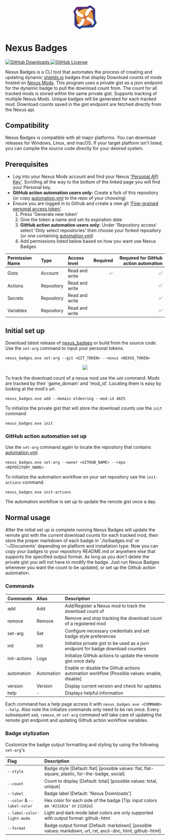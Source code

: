 [Shields-io]: https://shields.io/badges/dynamic-json-badge  
[Nexus]: https://www.nexusmods.com  
[Nexus-key]: https://next.nexusmods.com/settings/api-keys  
[Git-key]: https://github.com/settings/tokens?type=beta  
[Latest-dl]: https://github.com/WardLordRuby/nexus_badges/releases/latest
[automation]: .github/workflows/automation.yml
<div align="center">
    <img src="https://raw.githubusercontent.com/WardLordRuby/nexus_badges/refs/heads/main/assets/Icon_512.png" width="15%">
</div>

# Nexus Badges
[<picture>
    <source media="(prefers-color-scheme: dark)" srcset="https://img.shields.io/github/downloads/WardLordRuby/nexus_badges/total?label=Downloads&labelColor=%2323282e&color=%230e8726">
    <img src="https://img.shields.io/github/downloads/WardLordRuby/nexus_badges/total?label=Downloads&labelColor=%23F8F8FF&color=%230e8726" alt="GitHub Downloads">
</picture>][latest-dl]
[<picture>
    <source media="(prefers-color-scheme: dark)" srcset="https://img.shields.io/github/license/WardLordRuby/nexus_badges?label=License&labelColor=%2323282e">
    <img src="https://img.shields.io/github/license/WardLordRuby/nexus_badges?label=License&labelColor=%23F8F8FF" alt="GitHub License">
</picture>](LICENSE)

Nexus Badges is a CLI tool that automates the process of creating and updating dynamic [shields.io][Shields-io] badges that
display Download counts of mods hosted on [Nexus Mods][Nexus]. This program uses a private gist as a json endpoint for the
dynamic badge to pull the download count from. The count for all tracked mods is stored within the same private gist. Supports
tracking of multiple Nexus Mods. Unique badges will be generated for each tracked mod. Download counts saved in the gist endpoint
are fetched directly from the Nexus api.  

## Compatibility
Nexus Badges is compatible with all major platforms. You can download releases for Windows, Linux, and macOS. If your target
platform isn't listed, you can compile the source code directly for your desired system.  

## Prerequisites
- Log into your Nexus Mods account and find your Nexus ['Personal API Key'][Nexus-key]. Scrolling all the way to the bottom of the
  linked page you will find your Personal key.
- **GitHub action automation users only:** Create a fork of this repository (or copy [automation.yml][automation] to the repo of
  your choosing)
- Ensure you are logged in to Github and create a new git ['Fine-grained personal access token'][Git-key].
  1. Press 'Generate new token'
  2. Give the token a name and set its expiration date
  3. **GitHub action automation users only:** Under 'Repository access' select 'Only select repositories' then choose your forked
    repository (or one containing [automation.yml][automation])
  4. Add permissions listed below based on how you want use Nexus Badges

<div align="center">
    
  | Permission Name     | Type       | Access level       | Required    | Required for GitHub action automation |
  | :------------------ | :--------- | :----------------- | ----------: | ------------------------------------: |
  | Gists               | Account    | Read and write     |          ✅|                                     ✅|
  | Actions             | Repository | Read and write     |             |                                     ✅|
  | Secrets             | Repository | Read and write     |             |                                     ✅|
  | Variables           | Repository | Read and write     |             |                                     ✅|

</div>

## Initial set up
Download latest release of [nexus_badges][Latest-dl] or build from the source code. Use the `set-arg` command to input your
personal tokens.  
```
nexus_badges.exe set-arg --git <GIT_TOKEN> --nexus <NEXUS_TOKEN>
```

<div align="center">
    <picture>
        <source media="(prefers-color-scheme: dark)" srcset="https://i.imgur.com/T1wrzhk.png">
        <source media="(prefers-color-scheme: light)" srcset="https://i.imgur.com/yTUpMLH.png">
        <img src="https://i.imgur.com/888tw4j.png" width="70%">
    </picture>
</div>

To track the download count of a nexus mod use the `add` command. Mods are tracked by their 'game_domain' and 'mod_id'. Locating
them is easy by looking at the mod's url.  
```
nexus_badges.exe add --domain eldenring --mod-id 4825
```

To initialize the private gist that will store the download counts use the `init` command  
```
nexus_badges.exe init
```
### GitHub action automation set up  
Use the `set-arg` command again to locate the repository that contains [automation.yml][automation].
```
nexus_badges.exe set-arg --owner <GITHUB_NAME> --repo <REPOSITORY_NAME>
```
To initialize the automation workflow on your set repository use the `init-actions` command.
```
nexus_badges.exe init-actions
```
The automation workflow is set up to update the remote gist once a day.

## Normal usage
After the initial set up is complete running Nexus Badges will update the remote gist with the _current_ download counts for each
tracked mod, then store the proper markdown of each badge in './io/badges.md' or '~/Documents' depending on platform and
installation type. Now you can copy your badges to your repository README.md or anywhere else that supports the specified output
format. As long as you don't delete the private gist you will not have to modify the badge. Just run Nexus Badges whenever you
want the count to be updated, or set up the Github action automation.  

### Commands
<div align="center">

  | Commands             | Alias       | Description                                                                                  |
  | :------------------- | :---------- | :------------------------------------------------------------------------------------------- |
  | add                  | Add         | Add/Register a Nexus mod to track the download count of                                      |
  | remove               | Remove      | Remove and stop tracking the download count of a registered mod                              |
  | set-arg              | Set         | Configure necessary credentials and set badge style preferences                              |
  | init                 | Init        | Initialize private gist to be used as a json endpoint for badge download counters            |
  | init-actions         | Logs        | Initialize GitHub actions to update the remote gist once daily                               |
  | automation           | Automation  | Enable or disable the Github actions automation workflow [Possible values: enable, disable]  |
  | version              | Version     | Display current version and check for updates                                                |
  | help                 | -           | Displays helpful information                                                                 |

</div>

Each command has a help page access it with `nexus_badges.exe <COMMAND> --help`. Also note the initialize commands only need to
be ran once. Every subsequent `add`, `remove`, or `set-arg` command will take care of updating the remote gist endpoint and
updating Github action workflow variables.  

### Badge stylization
Customize the badge output formatting and styling by using the following `set-arg`'s  

<div align="center">
    
  | Flag                        | Description                                                                                                 |
  | :-------------------------- | :---------------------------------------------------------------------------------------------------------- |
  | `--style`                   | Badge style [Default: flat] [possible values: flat, flat-square, plastic, for-the-badge, social]            |
  | `--count`                   | Count to display [Default: total] [possible values: total, unique]                                          |
  | `--label`                   | Badge label [Default: 'Nexus Downloads']                                                                    |
  | `--color` & `--label-color` | Hex color for each side of the badge [Tip: input colors as `'#23282e'` or `23282e`]                         |
  | `--label-color-light-mode`  | Light and dark mode label colors are only supported with output format: github-html                         |
  | `--format`                  | Badge output format [Default: markdown] [possible values: markdown, url, rst, ascii-doc, html, github-html] |

</div>
